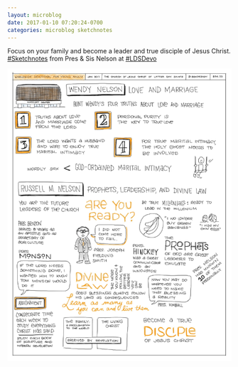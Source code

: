 ```yaml
---
layout: microblog
date: 2017-01-10 07:20:24-0700
categories: microblog sketchnotes
---
```

Focus on your family and become a leader and true disciple of Jesus Christ.
[#Sketchnotes](/categories/sketchnotes) from Pres & Sis Nelson at [#LDSDevo](https://twitter.com/hashtag/LDSDevo)

![Jan 2017 LDSDevo Sketchnotes](/images/microblog/201701100720.jpg)
